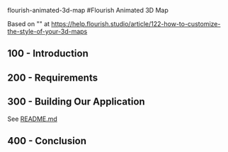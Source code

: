 flourish-animated-3d-map
#Flourish Animated 3D Map

Based on "" at https://help.flourish.studio/article/122-how-to-customize-the-style-of-your-3d-maps

## 100 - Introduction

## 200 - Requirements

## 300 - Building Our Application

See [README.md](./300/README.md)

## 400 - Conclusion

